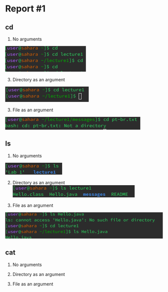 # Report #1
## cd
1. No arguments
   
![Image](cd.png)

   
3. Directory as an argument

![Image](cdd.png)


3. File as an argument
   
 ![Image](cdf.png)


## ls
1. No arguments

![Image](ls.png)


2. Directory as an argument
![Image](lsd.png)


3. File as an argument

![Image](lsf.png)


## cat
1. No arguments
   
2. Directory as an argument
   
3. File as an argument
   
